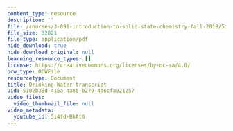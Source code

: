 ```yaml
---
content_type: resource
description: ''
file: /courses/3-091-introduction-to-solid-state-chemistry-fall-2018/5i4fd-BhAt0_transcript.pdf
file_size: 32821
file_type: application/pdf
hide_download: true
hide_download_original: null
learning_resource_types: []
license: https://creativecommons.org/licenses/by-nc-sa/4.0/
ocw_type: OCWFile
resourcetype: Document
title: Drinking Water transcript
uid: 5102b38d-415a-4a8b-b279-4d6cfa921257
video_files:
  video_thumbnail_file: null
video_metadata:
  youtube_id: 5i4fd-BhAt0
---
```


